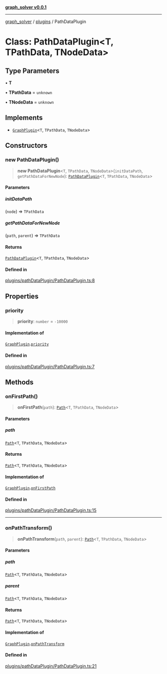 [**graph_solver v0.0.1**](../../../README.md)

***

[graph_solver](../../../globals.md) / [plugins](../README.md) / PathDataPlugin

# Class: PathDataPlugin\<T, TPathData, TNodeData\>

## Type Parameters

• **T**

• **TPathData** = `unknown`

• **TNodeData** = `unknown`

## Implements

- [`GraphPlugin`](../interfaces/GraphPlugin.md)\<`T`, `TPathData`, `TNodeData`\>

## Constructors

### new PathDataPlugin()

> **new PathDataPlugin**\<`T`, `TPathData`, `TNodeData`\>(`initDataPath`, `getPathDataForNewNode`): [`PathDataPlugin`](PathDataPlugin.md)\<`T`, `TPathData`, `TNodeData`\>

#### Parameters

##### initDataPath

(`node`) => `TPathData`

##### getPathDataForNewNode

(`path`, `parent`) => `TPathData`

#### Returns

[`PathDataPlugin`](PathDataPlugin.md)\<`T`, `TPathData`, `TNodeData`\>

#### Defined in

[plugins/pathDataPlugin/PathDataPlugin.ts:8](https://github.com/ahibis/grapthSolver/blob/8193d141248faba7f0f1404b97be6f37b74018dc/src/plugins/pathDataPlugin/PathDataPlugin.ts#L8)

## Properties

### priority

> **priority**: `number` = `-10000`

#### Implementation of

[`GraphPlugin`](../interfaces/GraphPlugin.md).[`priority`](../interfaces/GraphPlugin.md#priority)

#### Defined in

[plugins/pathDataPlugin/PathDataPlugin.ts:7](https://github.com/ahibis/grapthSolver/blob/8193d141248faba7f0f1404b97be6f37b74018dc/src/plugins/pathDataPlugin/PathDataPlugin.ts#L7)

## Methods

### onFirstPath()

> **onFirstPath**(`path`): [`Path`](../../../interfaces/Path.md)\<`T`, `TPathData`, `TNodeData`\>

#### Parameters

##### path

[`Path`](../../../interfaces/Path.md)\<`T`, `TPathData`, `TNodeData`\>

#### Returns

[`Path`](../../../interfaces/Path.md)\<`T`, `TPathData`, `TNodeData`\>

#### Implementation of

[`GraphPlugin`](../interfaces/GraphPlugin.md).[`onFirstPath`](../interfaces/GraphPlugin.md#onfirstpath)

#### Defined in

[plugins/pathDataPlugin/PathDataPlugin.ts:15](https://github.com/ahibis/grapthSolver/blob/8193d141248faba7f0f1404b97be6f37b74018dc/src/plugins/pathDataPlugin/PathDataPlugin.ts#L15)

***

### onPathTransform()

> **onPathTransform**(`path`, `parent`): [`Path`](../../../interfaces/Path.md)\<`T`, `TPathData`, `TNodeData`\>

#### Parameters

##### path

[`Path`](../../../interfaces/Path.md)\<`T`, `TPathData`, `TNodeData`\>

##### parent

[`Path`](../../../interfaces/Path.md)\<`T`, `TPathData`, `TNodeData`\>

#### Returns

[`Path`](../../../interfaces/Path.md)\<`T`, `TPathData`, `TNodeData`\>

#### Implementation of

[`GraphPlugin`](../interfaces/GraphPlugin.md).[`onPathTransform`](../interfaces/GraphPlugin.md#onpathtransform)

#### Defined in

[plugins/pathDataPlugin/PathDataPlugin.ts:21](https://github.com/ahibis/grapthSolver/blob/8193d141248faba7f0f1404b97be6f37b74018dc/src/plugins/pathDataPlugin/PathDataPlugin.ts#L21)
